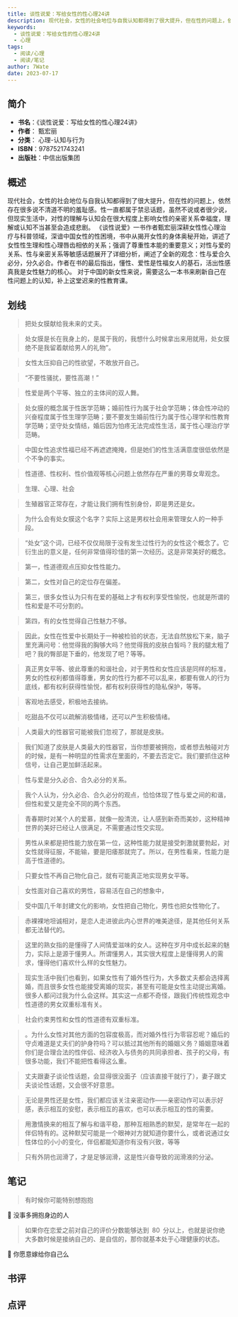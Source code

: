 ```yaml
---
title: 谈性说爱：写给女性的性心理24讲
description: 现代社会，女性的社会地位与自我认知都得到了很大提升，但在性的问题上，依然存在很多说不清道不明的羞耻感。性一直都属于禁忌话题，虽然不说或者很少说，但现实生活中，对性的理解与认知会在很大程度上影响女性的亲密关系幸福度，理解或认知不当甚至会造成悲剧。 《谈性说爱
keywords:
  - 谈性说爱：写给女性的性心理24讲
  - 心理
tags:
  - 阅读/心理
  - 阅读/笔记
author: 7Wate
date: 2023-07-17
---
```


## 简介

- **书名**：《谈性说爱：写给女性的性心理24讲》
- **作者**： 甄宏丽
- **分类**： 心理-认知与行为
- **ISBN**：9787521743241
- **出版社**：中信出版集团

## 概述

现代社会，女性的社会地位与自我认知都得到了很大提升，但在性的问题上，依然存在很多说不清道不明的羞耻感。性一直都属于禁忌话题，虽然不说或者很少说，但现实生活中，对性的理解与认知会在很大程度上影响女性的亲密关系幸福度，理解或认知不当甚至会造成悲剧。 《谈性说爱》一书作者甄宏丽深耕女性性心理治疗与科普领域，深谙中国女性的性困境，书中从揭开女性的身体奥秘开始，讲述了女性性生理和性心理唇齿相依的关系；强调了尊重性本能的重要意义；对性与爱的关系、性与亲密关系等敏感话题展开了详细分析，阐述了全新的观念：性与爱合久必分，分久必合。作者在书的最后指出，懂性、爱性是性福女人的基石，活出性感真我是女性魅力的核心。 对于中国的新女性来说，需要这么一本书来刷新自己在性问题上的认知，补上这堂迟来的性教育课。

## 划线 
 

> 把处女膜献给我未来的丈夫。 

> 处女膜是长在我身上的，是属于我的，我想什么时候拿出来用就用，处女膜绝不是我留着献给男人的礼物”。 

> 女性太压抑自己的性欲望，不敢放开自己。 

> “不要性骚扰，要性高潮！” 

> 性爱是两个平等、独立的主体间的双人舞。 

> 处女膜的概念属于性医学范畴；婚前性行为属于社会学范畴；体会性冲动的兴奋程度属于性生理学范畴；要不要发生婚前性行为属于性心理学和性教育学范畴；坚守处女情结，婚后因为怕疼无法完成性生活，属于性心理治疗学范畴。 

> 中国女性追求性福已经不再遮遮掩掩，但是她们的性生活满意度很低依然是个不争的事实。 

> 性道德、性权利、性价值观等核心问题上依然存在严重的男尊女卑观念。 

> 生理、心理、社会 

> 生殖器官正常存在，才能让我们拥有性别身份，即是男还是女。 

> 为什么会有处女膜这个名字？实际上这是男权社会用来管理女人的一种手段。 

> “处女”这个词，已经不仅仅局限于没有发生过性行为的女性这个概念了。它衍生出的意义是，任何非常值得珍惜的第一次经历。这是非常美好的概念。 

> 第一，性道德观点压抑女性性能力。 

> 第二，女性对自己的定位存在偏差。 

> 第三，很多女性认为只有在爱的基础上才有权利享受性愉悦，也就是所谓的性和爱是不可分割的。 

> 第四，有的女性觉得自己性魅力不够。 

> 因此，女性在性爱中长期处于一种被检验的状态，无法自然放松下来，脑子里充满问号：他觉得我的胸够大吗？他觉得我的皮肤白皙吗？我的腿太粗了吧？我的臀部是下垂的，他发现了吧？等等。 

> 真正男女平等、彼此尊重的和谐社会，对于男性和女性应该是同样的标准，男女的性权利都值得尊重，男女的性行为都不可以乱来，都要有做人的行为底线，都有权利获得性愉悦，都有权利获得性的隐私保护，等等。 

> 客观地去感受，积极地去接纳。 

> 吃甜品不仅可以疏解消极情绪，还可以产生积极情绪。 

> 人类最大的性器官可能被我们忽视了，那就是皮肤。 

> 我们知道了皮肤是人类最大的性器官，当你想要被拥抱，或者想去触碰对方的时候，是有一种明显的性需求在里面的，不要去否定它。我们要抓住这种信号，让自己更加鲜活起来。 

> 性与爱是分久必合、合久必分的关系。 

> 我个人认为，分久必合、合久必分的观点，恰恰体现了性与爱之间的和谐，但性和爱又是完全不同的两个东西。 

> 青春期时对某个人的爱慕，就像一股清流，让人感到新奇而美妙，这种精神世界的美好已经让人很满足，不需要通过性交实现。 

> 男性从来都是把性能力放在第一位，这种性能力就是接受刺激就要勃起，对女性就得征服，不能输，要是阳痿那就完了。所以，在男性看来，性能力是高于性道德的。 

> 只要女性不再自己物化自己，就有可能真正地实现男女平等。 

> 女性面对自己喜欢的男性，容易活在自己的想象中， 

> 受中国几千年封建文化的影响，女性把自己物化，男性也把女性物化了。 

> 赤裸裸地坦诚相对，是恋人走进彼此内心世界的唯美途径，是其他任何关系都无法替代的。 

> 这里的熟女指的是懂得了人间情爱滋味的女人。这种在岁月中成长起来的魅力，实际上是源于懂男人。所谓懂男人，其实很大程度上是懂得男人的需求，懂得他们喜欢什么样的女性魅力。 

> 现实生活中我们也看到，如果女性有了婚外性行为，大多数丈夫都会选择离婚，而且很多女性也能接受离婚的现实，甚至有可能是女性主动提出离婚。很多人都问过我为什么会这样。其实这一点都不奇怪，跟我们传统性观念中性道德的男女双重标准有关。 

> 社会约束男性和女性的性道德有双重标准。 

> 。为什么女性对其他方面的包容度极高，而对婚外性行为零容忍呢？婚后的守贞难道是丈夫们的护身符吗？可以抵过其他所有的婚姻义务？婚姻意味着你们是合理合法的性伴侣、经济收入与债务的共同承担者、孩子的父母，有很多功能，我们不能把性看得这么重。 

> 丈夫跟妻子谈论性话题，会显得很没面子（应该直接干就行了），妻子跟丈夫谈论性话题，又会很不好意思。 

> 无论是男性还是女性，我们都应该关注亲密动作——亲密动作可以表示好感，表示相互的安慰，表示相互的喜欢，也可以表示相互的性的需要。 

> 用激情换来的相互了解与和谐平稳，那种互相熟悉的默契，是常年在一起的伴侣特有的。这种默契可能是一个眼神对方就知道你要什么，或者说通过女性体位的小小的变化，伴侣都能知道你有没有兴致，等等 

> 只有外阴也润滑了，才是足够润滑，这是性兴奋导致的润滑液的分泌。

## 笔记


> 有时候你可能特别想抱抱

💭 没事多拥抱身边的人

> 如果你在恋爱之前对自己的评价分数能够达到 80 分以上，也就是说你绝大多数时候是接纳自己的、是自信的，那你就基本处于心理健康的状态。

💭 你愿意嫁给你自己么

## 书评


## 点评
